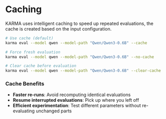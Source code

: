 # Caching

KARMA uses intelligent caching to speed up repeated evaluations, the cache is created based on the input configuration.


```bash
# Use cache (default)
karma eval --model qwen --model-path "Qwen/Qwen3-0.6B" --cache

# Force fresh evaluation
karma eval --model qwen --model-path "Qwen/Qwen3-0.6B" --no-cache

# Clear cache before evaluation
karma eval --model qwen --model-path "Qwen/Qwen3-0.6B" --clear-cache
```

### Cache Benefits

- **Faster re-runs**: Avoid recomputing identical evaluations
- **Resume interrupted evaluations**: Pick up where you left off
- **Efficient experimentation**: Test different parameters without re-evaluating unchanged parts
